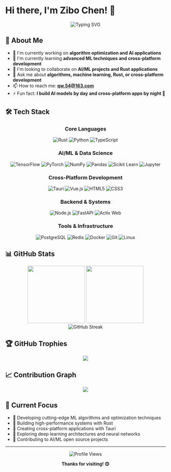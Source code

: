 # Hi there, I'm Zibo Chen! 👋

<div align="center">
  <img src="https://readme-typing-svg.herokuapp.com?font=Fira+Code&pause=1000&color=2E9EF7&center=true&vCenter=true&width=500&lines=Algorithm+Engineer;AI%2FML+Specialist;Rust+%26+Python+Developer;Cross-Platform+App+Creator" alt="Typing SVG" />
</div>

## 🚀 About Me

- 🔭 I'm currently working on **algorithm optimization and AI applications**
- 🌱 I'm currently learning **advanced ML techniques and cross-platform development**
- 👯 I'm looking to collaborate on **AI/ML projects and Rust applications**
- 💬 Ask me about **algorithms, machine learning, Rust, or cross-platform development**
- 📫 How to reach me: **qw.54@163.com**
- ⚡ Fun fact: **I build AI models by day and cross-platform apps by night 🚀**

## 🛠️ Tech Stack

<div align="center">

### Core Languages
![Rust](https://img.shields.io/badge/-Rust-000000?style=flat-square&logo=rust&logoColor=white)
![Python](https://img.shields.io/badge/-Python-3776AB?style=flat-square&logo=python&logoColor=white)
![TypeScript](https://img.shields.io/badge/-TypeScript-3178C6?style=flat-square&logo=typescript&logoColor=white)

### AI/ML & Data Science
![TensorFlow](https://img.shields.io/badge/-TensorFlow-FF6F00?style=flat-square&logo=tensorflow&logoColor=white)
![PyTorch](https://img.shields.io/badge/-PyTorch-EE4C2C?style=flat-square&logo=pytorch&logoColor=white)
![NumPy](https://img.shields.io/badge/-NumPy-013243?style=flat-square&logo=numpy&logoColor=white)
![Pandas](https://img.shields.io/badge/-Pandas-150458?style=flat-square&logo=pandas&logoColor=white)
![Scikit Learn](https://img.shields.io/badge/-Scikit%20Learn-F7931E?style=flat-square&logo=scikit-learn&logoColor=white)
![Jupyter](https://img.shields.io/badge/-Jupyter-F37626?style=flat-square&logo=jupyter&logoColor=white)

### Cross-Platform Development
![Tauri](https://img.shields.io/badge/-Tauri-24C8DB?style=flat-square&logo=tauri&logoColor=white)
![Vue.js](https://img.shields.io/badge/-Vue.js-4FC08D?style=flat-square&logo=vue.js&logoColor=white)
![HTML5](https://img.shields.io/badge/-HTML5-E34F26?style=flat-square&logo=html5&logoColor=white)
![CSS3](https://img.shields.io/badge/-CSS3-1572B6?style=flat-square&logo=css3&logoColor=white)

### Backend & Systems
![Node.js](https://img.shields.io/badge/-Node.js-339933?style=flat-square&logo=node.js&logoColor=white)
![FastAPI](https://img.shields.io/badge/-FastAPI-009688?style=flat-square&logo=fastapi&logoColor=white)
![Actix Web](https://img.shields.io/badge/-Actix%20Web-000000?style=flat-square&logo=rust&logoColor=white)

### Tools & Infrastructure
![PostgreSQL](https://img.shields.io/badge/-PostgreSQL-336791?style=flat-square&logo=postgresql&logoColor=white)
![Redis](https://img.shields.io/badge/-Redis-DC382D?style=flat-square&logo=redis&logoColor=white)
![Docker](https://img.shields.io/badge/-Docker-2496ED?style=flat-square&logo=docker&logoColor=white)
![Git](https://img.shields.io/badge/-Git-F05032?style=flat-square&logo=git&logoColor=white)
![Linux](https://img.shields.io/badge/-Linux-FCC624?style=flat-square&logo=linux&logoColor=black)

</div>

## 📊 GitHub Stats

<div align="center">
  <img height="180em" src="https://github-readme-stats.vercel.app/api?username=zibo-chen&show_icons=true&theme=tokyonight&include_all_commits=true&count_private=true"/>
  <img height="180em" src="https://github-readme-stats.vercel.app/api/top-langs/?username=zibo-chen&layout=compact&theme=tokyonight"/>
</div>

<div align="center">
  <img src="https://github-readme-streak-stats.herokuapp.com/?user=zibo-chen&theme=tokyonight" alt="GitHub Streak"/>
</div>

## 🏆 GitHub Trophies

<div align="center">
  <img src="https://github-profile-trophy.vercel.app/?username=zibo-chen&theme=tokyonight&no-frame=true&no-bg=false&margin-w=4&row=1"/>
</div>

## 📈 Contribution Graph

<div align="center">
  <img src="https://github-readme-activity-graph.vercel.app/graph?username=zibo-chen&theme=tokyo-night&bg_color=1a1b27&color=70a5fd&line=bf91f3&point=38bdae&area=true&hide_border=true"/>
</div>

## 🎯 Current Focus

- 🧠 Developing cutting-edge ML algorithms and optimization techniques
- 🦀 Building high-performance systems with Rust
- 📱 Creating cross-platform applications with Tauri
- 🤖 Exploring deep learning architectures and neural networks
- 🚀 Contributing to AI/ML open source projects


---

<div align="center">
  <img src="https://komarev.com/ghpvc/?username=zibo-chen&color=brightgreen&style=flat-square" alt="Profile Views"/>
  
  **Thanks for visiting! 😊**
</div>
